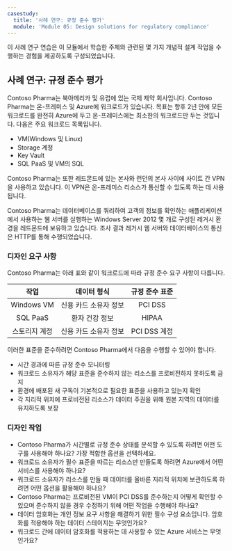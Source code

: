 ```yaml
---
casestudy:
  title: '사례 연구: 규정 준수 평가'
  module: 'Module 05: Design solutions for regulatory compliance'
---
```


이 사례 연구 연습은 이 모듈에서 학습한 주제와 관련된 몇 가지 개념적 설계 작업을 수행하는 경험을 제공하도록 구성되었습니다.

## 사례 연구: 규정 준수 평가

Contoso Pharma는 북아메리카 및 유럽에 있는 국제 제약 회사입니다. Contoso Pharma는 온-프레미스 및 Azure에 워크로드가 있습니다. 목표는 향후 2년 안에 모든 워크로드를 완전히 Azure에 두고 온-프레미스에는 최소한의 워크로드만 두는 것입니다. 다음은 주요 워크로드 목록입니다.

- VM(Windows 및 Linux)
- Storage 계정
- Key Vault
- SQL PaaS 및 VM의 SQL

Contoso Pharma는 또한 레드몬드에 있는 본사와 런던의 본사 사이에 사이트 간 VPN을 사용하고 있습니다. 이 VPN은 온-프레미스 리소스가 통신할 수 있도록 하는 데 사용됩니다.

Contoso Pharma는 데이터베이스를 쿼리하여 고객의 정보를 확인하는 애플리케이션에서 사용하는 웹 서버를 실행하는 Windows Server 2012 몇 개로 구성된 레거시 환경을 레드몬드에 보유하고 있습니다. 조사 결과 레거시 웹 서버와 데이터베이스의 통신은 HTTP를 통해 수행되었습니다.

### 디자인 요구 사항

Contoso Pharma는 아래 표와 같이 워크로드에 따라 규정 준수 요구 사항이 다릅니다.

| **작업** | **데이터 형식** | **규정 준수 표준** |
|:---:|:---:|:---:|
| Windows VM | 신용 카드 소유자 정보 | PCI DSS |
| SQL PaaS | 환자 건강 정보 | HIPAA |
| 스토리지 계정 | 신용 카드 소유자 정보 | PCI DSS 계정 |

이러한 표준을 준수하려면 Contoso Pharma에서 다음을 수행할 수 있어야 합니다.

- 시간 경과에 따른 규정 준수 모니터링
- 워크로드 소유자가 해당 표준을 준수하지 않는 리소스를 프로비전하지 못하도록 금지
- 환경에 배포된 새 구독이 기본적으로 필요한 표준을 사용하고 있는지 확인
- 각 지리적 위치에 프로비전된 리소스가 데이터 주권을 위해 원본 지역의 데이터를 유지하도록 보장

### 디자인 작업

* Contoso Pharma가 시간별로 규정 준수 상태를 분석할 수 있도록 하려면 어떤 도구를 사용해야 하나요? 가장 적합한 옵션을 선택하세요.
* 워크로드 소유자가 필수 표준을 따르는 리소스만 만들도록 하려면 Azure에서 어떤 서비스를 사용해야 하나요?
* 워크로드 소유자가 리소스를 만들 때 데이터를 올바른 지리적 위치에 보관하도록 하려면 어떤 옵션을 활용해야 하나요?
* Contoso Pharma는 프로비전된 VM이 PCI DSS를 준수하는지 어떻게 확인할 수 있으며 준수하지 않을 경우 수정하기 위해 어떤 작업을 수행해야 하나요?
* 데이터 암호화는 개인 정보 요구 사항을 해결하기 위한 필수 구성 요소입니다. 암호화를 적용해야 하는 데이터 스테이지는 무엇인가요?
* 워크로드 간에 데이터 암호화를 적용하는 데 사용할 수 있는 Azure 서비스는 무엇인가요?
